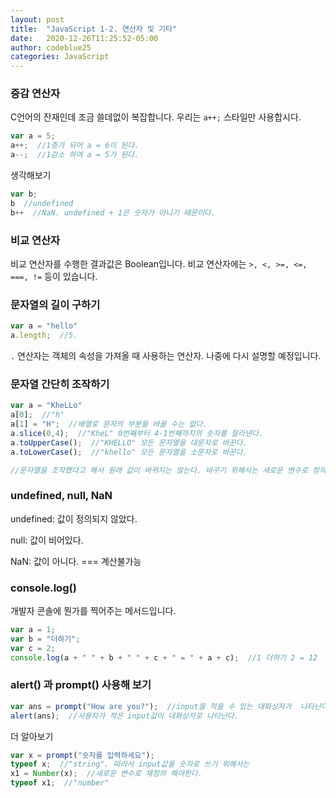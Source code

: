 ```yaml
---
layout: post
title:  "JavaScript 1-2. 연산자 및 기타"
date:   2020-12-26T11:25:52-05:00
author: codeblue25
categories: JavaScript
---
```


<h3>증감 연산자</h3>

C언어의 잔재인데 조금 쓸데없이 복잡합니다. 우리는 `a++;` 스타일만 사용합시다.

```javascript
var a = 5;
a++;  //1증가 되어 a = 6이 된다.
a--;  //1감소 하여 a = 5가 된다.
```

생각해보기

```javascript
var b;
b  //undefined
b++  //NaN. undefined + 1은 숫자가 아니기 때문이다.
```



<h3>비교 연산자</h3>

비교 연산자를 수행한 결과값은 Boolean입니다. 비교 연산자에는 `>, <, >=, <=, ===, !=` 등이 있습니다.



<h3>문자열의 길이 구하기</h3>

```javascript
var a = "hello"
a.length;  //5.
```

`.` 연산자는 객체의 속성을 가져올 때 사용하는 연산자. 나중에 다시 설명할 예정입니다.



<h3>문자열 간단히 조작하기</h3>

```javascript
var a = "KheLLo"
a[0];  //"h"
a[1] = "H";  //배열로 문자의 부분을 바꿀 수는 없다.
a.slice(0,4);  //"KheL" 0번째부터 4-1번째까지의 숫자를 잘라낸다.
a.toUpperCase();  //"KHELLO" 모든 문자열을 대문자로 바꾼다.
a.toLowerCase();  //"khello" 모든 문자열을 소문자로 바꾼다.

//문자열을 조작했다고 해서 원래 값이 바뀌지는 않는다. 바꾸기 위해서는 새로운 변수로 정의해야한다.
```



<h3>undefined, null, NaN</h3>

undefined: 값이 정의되지 않았다. 

null: 값이 비어있다. 

NaN: 값이 아니다. === 계산불가능



<h3>console.log()</h3>

개발자 콘솔에 뭔가를 찍어주는 메서드입니다.

```JavaScript
var a = 1;
var b = "더하기";
var c = 2;
console.log(a + " " + b + " " + c + " = " + a + c);  //1 더하기 2 = 12
```



<h3>alert() 과 prompt() 사용해 보기</h3>

```javascript
var ans = prompt("How are you?");  //input을 적을 수 있는 대화상자가  나타난다.
alert(ans);  //사용자가 적은 input값이 대화상자로 나타난다.
```

더 알아보기

```javascript
var x = prompt("숫자를 입력하세요");
typeof x;  //"string". 따라서 input값을 숫자로 쓰기 위해서는 
x1 = Number(x);  //새로운 변수로 재정의 해야한다.
typeof x1;  //"number"
```

